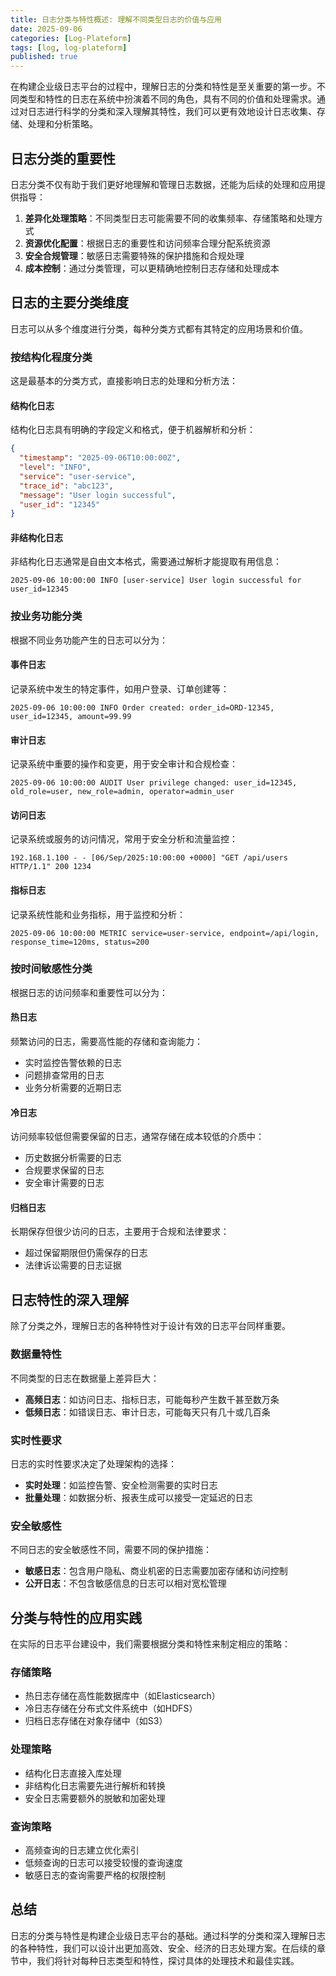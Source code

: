 ```yaml
---
title: 日志分类与特性概述: 理解不同类型日志的价值与应用
date: 2025-09-06
categories: [Log-Plateform]
tags: [log, log-plateform]
published: true
---
```

在构建企业级日志平台的过程中，理解日志的分类和特性是至关重要的第一步。不同类型和特性的日志在系统中扮演着不同的角色，具有不同的价值和处理需求。通过对日志进行科学的分类和深入理解其特性，我们可以更有效地设计日志收集、存储、处理和分析策略。

## 日志分类的重要性

日志分类不仅有助于我们更好地理解和管理日志数据，还能为后续的处理和应用提供指导：

1. **差异化处理策略**：不同类型日志可能需要不同的收集频率、存储策略和处理方式
2. **资源优化配置**：根据日志的重要性和访问频率合理分配系统资源
3. **安全合规管理**：敏感日志需要特殊的保护措施和合规处理
4. **成本控制**：通过分类管理，可以更精确地控制日志存储和处理成本

## 日志的主要分类维度

日志可以从多个维度进行分类，每种分类方式都有其特定的应用场景和价值。

### 按结构化程度分类

这是最基本的分类方式，直接影响日志的处理和分析方法：

#### 结构化日志
结构化日志具有明确的字段定义和格式，便于机器解析和分析：

```json
{
  "timestamp": "2025-09-06T10:00:00Z",
  "level": "INFO",
  "service": "user-service",
  "trace_id": "abc123",
  "message": "User login successful",
  "user_id": "12345"
}
```

#### 非结构化日志
非结构化日志通常是自由文本格式，需要通过解析才能提取有用信息：

```
2025-09-06 10:00:00 INFO [user-service] User login successful for user_id=12345
```

### 按业务功能分类

根据不同业务功能产生的日志可以分为：

#### 事件日志
记录系统中发生的特定事件，如用户登录、订单创建等：

```
2025-09-06 10:00:00 INFO Order created: order_id=ORD-12345, user_id=12345, amount=99.99
```

#### 审计日志
记录系统中重要的操作和变更，用于安全审计和合规检查：

```
2025-09-06 10:00:00 AUDIT User privilege changed: user_id=12345, old_role=user, new_role=admin, operator=admin_user
```

#### 访问日志
记录系统或服务的访问情况，常用于安全分析和流量监控：

```
192.168.1.100 - - [06/Sep/2025:10:00:00 +0000] "GET /api/users HTTP/1.1" 200 1234
```

#### 指标日志
记录系统性能和业务指标，用于监控和分析：

```
2025-09-06 10:00:00 METRIC service=user-service, endpoint=/api/login, response_time=120ms, status=200
```

### 按时间敏感性分类

根据日志的访问频率和重要性可以分为：

#### 热日志
频繁访问的日志，需要高性能的存储和查询能力：

- 实时监控告警依赖的日志
- 问题排查常用的日志
- 业务分析需要的近期日志

#### 冷日志
访问频率较低但需要保留的日志，通常存储在成本较低的介质中：

- 历史数据分析需要的日志
- 合规要求保留的日志
- 安全审计需要的日志

#### 归档日志
长期保存但很少访问的日志，主要用于合规和法律要求：

- 超过保留期限但仍需保存的日志
- 法律诉讼需要的日志证据

## 日志特性的深入理解

除了分类之外，理解日志的各种特性对于设计有效的日志平台同样重要。

### 数据量特性

不同类型的日志在数据量上差异巨大：

- **高频日志**：如访问日志、指标日志，可能每秒产生数千甚至数万条
- **低频日志**：如错误日志、审计日志，可能每天只有几十或几百条

### 实时性要求

日志的实时性要求决定了处理架构的选择：

- **实时处理**：如监控告警、安全检测需要的实时日志
- **批量处理**：如数据分析、报表生成可以接受一定延迟的日志

### 安全敏感性

不同日志的安全敏感性不同，需要不同的保护措施：

- **敏感日志**：包含用户隐私、商业机密的日志需要加密存储和访问控制
- **公开日志**：不包含敏感信息的日志可以相对宽松管理

## 分类与特性的应用实践

在实际的日志平台建设中，我们需要根据分类和特性来制定相应的策略：

### 存储策略
- 热日志存储在高性能数据库中（如Elasticsearch）
- 冷日志存储在分布式文件系统中（如HDFS）
- 归档日志存储在对象存储中（如S3）

### 处理策略
- 结构化日志直接入库处理
- 非结构化日志需要先进行解析和转换
- 安全日志需要额外的脱敏和加密处理

### 查询策略
- 高频查询的日志建立优化索引
- 低频查询的日志可以接受较慢的查询速度
- 敏感日志的查询需要严格的权限控制

## 总结

日志的分类与特性是构建企业级日志平台的基础。通过科学的分类和深入理解日志的各种特性，我们可以设计出更加高效、安全、经济的日志处理方案。在后续的章节中，我们将针对每种日志类型和特性，探讨具体的处理技术和最佳实践。